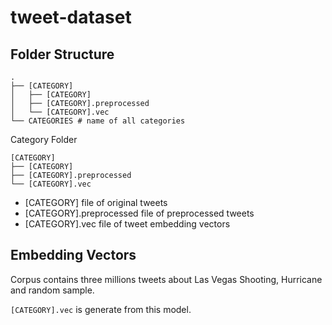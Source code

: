 # tweet-dataset

## Folder Structure

```
.
├── [CATEGORY]
│   ├── [CATEGORY]
│   ├── [CATEGORY].preprocessed
│   └── [CATEGORY].vec
└── CATEGORIES # name of all categories
```

Category Folder

```
[CATEGORY]
├── [CATEGORY]
├── [CATEGORY].preprocessed
└── [CATEGORY].vec
```

* [CATEGORY] file of original tweets
* [CATEGORY].preprocessed file of preprocessed tweets
* [CATEGORY].vec file of tweet embedding vectors

## Embedding Vectors
Corpus contains three millions tweets about Las Vegas Shooting, Hurricane and random sample.

`[CATEGORY].vec` is generate from this model.
